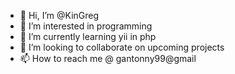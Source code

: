 - 👋 Hi, I’m @KinGreg
- 👀 I’m interested in programming
- 🌱 I’m currently learning yii in php
- 💞️ I’m looking to collaborate on upcoming projects
- 📫 How to reach me @ gantonny99@gmail

<!---
KinGreg/KinGreg is a ✨ special ✨ repository because its `README.md` (this file) appears on your GitHub profile.
You can click the Preview link to take a look at your changes.
--->
